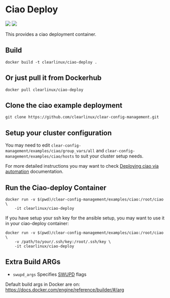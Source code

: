 Ciao Deploy
==========
[![](https://images.microbadger.com/badges/image/clearlinux/ciao-deploy.svg)](http://microbadger.com/images/clearlinux/ciao-deploy "Get your own image badge on microbadger.com")
[![](https://images.microbadger.com/badges/version/clearlinux/ciao-deploy.svg)](http://microbadger.com/images/clearlinux/ciao-deploy "Get your own version badge on microbadger.com")

This provides a ciao deployment container.

Build
-----
```
docker build -t clearlinux/ciao-deploy .
```

Or just pull it from Dockerhub
------------------------------
```
docker pull clearlinux/ciao-deploy
```

Clone the ciao example deployment
---------------------------------
```
git clone https://github.com/clearlinux/clear-config-management.git
```

Setup your cluster configuration
--------------------------------
You may need to edit `clear-config-management/examples/ciao/group_vars/all`
and `clear-config-management/examples/ciao/hosts` to suit your cluster
setup needs.

For more detailed instructions you may want to check
[Deploying ciao via automation](https://clearlinux.org/documentation/ciao-deploy.html)
documentation.

Run the Ciao-deploy Container
----------------------------
```
docker run -v $(pwd)/clear-config-management/examples/ciao:/root/ciao \
    -it clearlinux/ciao-deploy

```

If you have setup your ssh key for the ansible setup, you may want to use it
in your ciao-deploy container:

```
docker run -v $(pwd)/clear-config-management/examples/ciao:/root/ciao \
    -v /path/to/your/.ssh/key:/root/.ssh/key \
    -it clearlinux/ciao-deploy
```


Extra Build ARGs
----------------
- ``swupd_args`` Specifies [SWUPD](https://clearlinux.org/documentation/swupdate_how_to_run_the_updater.html) flags

Default build args in Docker are on: https://docs.docker.com/engine/reference/builder/#/arg
